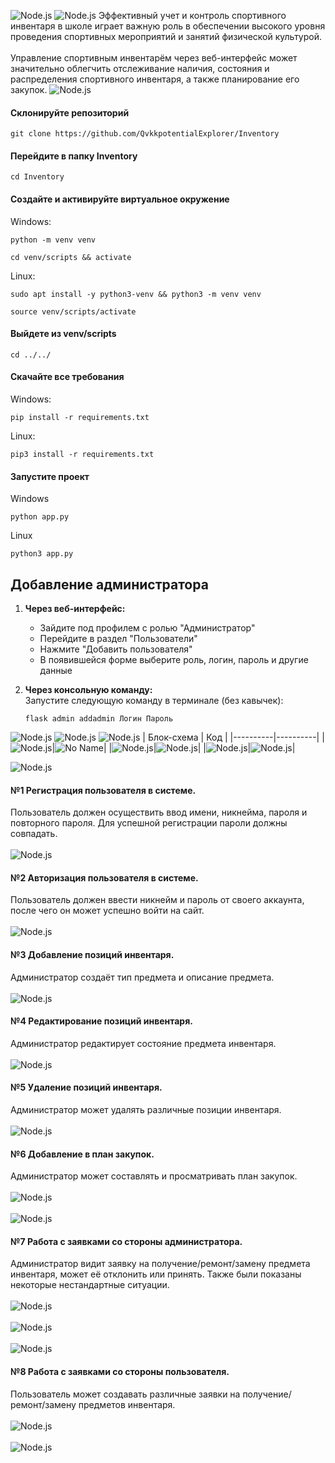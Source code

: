 ![Node.js](/docs/img/InventoryCRM.png)
![Node.js](/docs/img/About.png)
Эффективный учет и контроль спортивного инвентаря в школе играет
важную роль в обеспечении высокого уровня проведения спортивных
мероприятий и занятий физической культурой. \
\
Управление спортивным инвентарём через веб-интерфейс может значительно облегчить отслеживание наличия, состояния и
распределения спортивного инвентаря, а также планирование его закупок.
![Node.js](/docs/img/Start.png)
  #### Склонируйте репозиторий
  ```
  git clone https://github.com/QvkkpotentialExplorer/Inventory
  ```
  #### Перейдите в папку Inventory
  ```
  cd Inventory
  ```
  #### Создайте и активируйте виртуальное окружение 
  Windows:
  ```
  python -m venv venv
  ```
  ```
  cd venv/scripts && activate
  ```
  Linux:
  ```
  sudo apt install -y python3-venv && python3 -m venv venv
  ```
  ```
  source venv/scripts/activate
  ```
  #### Выйдете из venv/scripts
  ```
  cd ../../
  ```
  #### Скачайте все требования
  Windows:
  ```
  pip install -r requirements.txt
  ```
  Linux:
  ```
  pip3 install -r requirements.txt
  ```
   #### Запустите проект
   Windows
  ```
  python app.py
  ```
  Linux
  ```
python3 app.py
  ```
## Добавление администратора  
1. **Через веб-интерфейс:**  
   - Зайдите под профилем с ролью "Администратор"  
   - Перейдите в раздел "Пользователи"  
   - Нажмите "Добавить пользователя"  
   - В появившейся форме выберите роль, логин, пароль и другие данные  

2. **Через консольную команду:**  
   Запустите следующую команду в терминале (без кавычек):  

   ```
   flask admin addadmin Логин Пароль 
   ```


![Node.js](/docs/img/Block.png)
![Node.js](/docs/img/db_design.jpg)
![Node.js](/docs/img/Func.png)
| Блок-схема | Код |
|----------|----------|
|![Node.js](/docs/img/Получение.png)|![No Name](/docs/img/Получение_код.jpg)|
|![Node.js](/docs/img/Замена.png)|![Node.js](/docs/img/Замена_код.jpg)|
|![Node.js](/docs/img/Ремонт.png)|![Node.js](/docs/img/Ремонт_код.jpg)|


![Node.js](/docs/img/Inter.png)

#### №1  Регистрация пользователя в системе.
Пользователь должен осуществить ввод имени, никнейма, пароля и повторного пароля. Для успешной регистрации пароли должны совпадать. \
\
![Node.js](/docs/img/Регистрация.png)

#### №2  Авторизация пользователя в системе.
Пользователь должен ввести никнейм и пароль от своего аккаунта, после чего он может успешно войти на сайт. \
\
![Node.js](/docs/img/Авторизация.png)

#### №3  Добавление позиций инвентаря.
Администратор создаёт тип предмета и описание предмета. \
\
![Node.js](/docs/img/Создание_инвентаря.jpg)

#### №4  Редактирование позиций инвентаря.
Администратор редактирует состояние предмета инвентаря. \
\
![Node.js](docs/img/Редактирование.jpg)

#### №5  Удаление позиций инвентаря.
Администратор может удалять различные позиции инвентаря. \
\
![Node.js](docs/img/Удаление1.jpg)

#### №6  Добавление в план закупок.
Администратор может составлять и просматривать план закупок. \
\
![Node.js](docs/img/Добавление_плана.jpg) \
\
![Node.js](docs/img/Добавление_плана1.jpg)

#### №7  Работа с заявками со стороны администратора.
Администратор видит заявку на получение/ремонт/замену предмета инвентаря, может её отклонить или принять. Также были показаны некоторые нестандартные ситуации. \
\
![Node.js](docs/img/Заявки.jpg) \
\
![Node.js](docs/img/Заявки--.jpg) \
\
![Node.js](docs/img/Заявки-2.jpg)

#### №8  Работа с заявками со стороны пользователя.
Пользователь может создавать различные заявки на получение/ремонт/замену предметов инвентаря. \
\
![Node.js](docs/img/Заявки-1.jpg) \
\
![Node.js](docs/img/Заявки-.jpg)












